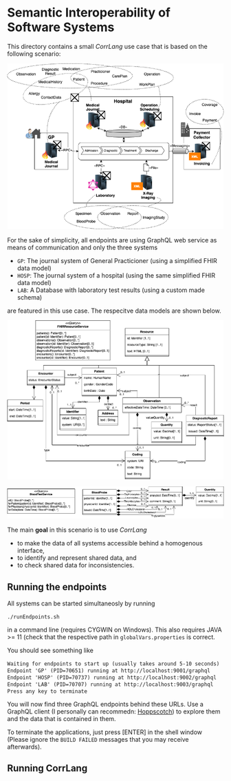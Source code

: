 # Semantic Interoperability of Software Systems

This directory contains a small _CorrLang_ use case that is based on the following scenario:

![Scenario Big Picture](HospitalSOA.png)

For the sake of simplicity, all endpoints are using GraphQL web service as means of communication and only the three systems

* `GP`: The journal system of General Practicioner (using a simplified FHIR data model)
* `HOSP`: The journal system of a hospital (using the same simplified FHIR data model)
* `LAB`: A Database with laboratory test results (using a custom made schema)

are featured in this use case.
The respecitve data models are shown below.

![Simplified FHIR Data Model](SysIntegSchemasFHIR.png)

![Laboratory Data Model](SysIntegSchemasLAB.png)


The main **goal** in this scenario is to use _CorrLang_  

* to make the data of all systems accessible behind a homogenous interface,
* to identify and represent shared data, and 
* to check shared data for inconsistencies.


## Running the endpoints

All systems can be started simultaneosly by running 
```
./runEndpoints.sh
```

in a command line (requires CYGWIN on Windows). 
This also requires JAVA >= 11 (check that the respective path in `globalVars.properties` is correct.

You should see something like
```
Waiting for endpoints to start up (usually takes around 5-10 seconds)
Endpoint 'GP' (PID=70651) running at http://localhost:9001/graphql
Endpoint 'HOSP' (PID=70737) running at http://localhost:9002/graphql
Endpoint 'LAB' (PID=70707) running at http://localhost:9003/graphql
Press any key to terminate
```

You will now find three GraphQL endpoints behind these URLs.
Use a GraphQL client (I personally can recommedn: [Hoppscotch](https://hoppscotch.io/)) to explore them and the data that is contained in them.

To terminate the applications, just press [ENTER] in the shell window (Please ignore the `BUILD FAILED` messages that you may receive afterwards).

## Running CorrLang


